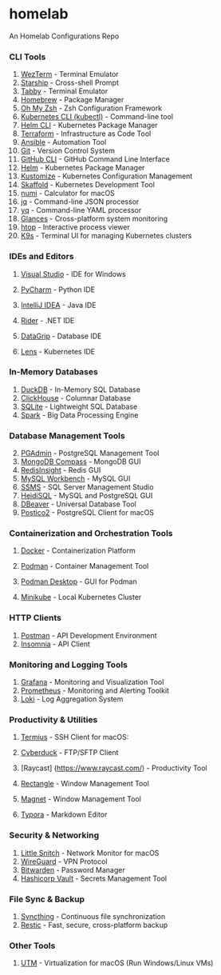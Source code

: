 # homelab

An Homelab Configurations Repo

### CLI Tools

1. [WezTerm](https://wezterm.org/install/macos.html) - Terminal Emulator
2. [Starship](https://starship.rs/) - Cross-shell Prompt
3. [Tabby](https://tabby.sh/) - Terminal Emulator
4. [Homebrew](https://brew.sh/) - Package Manager
5. [Oh My Zsh](https://ohmyz.sh/) - Zsh Configuration Framework
6. [Kubernetes CLI (kubectl)](https://kubernetes.io/docs/tasks/tools/) - Command-line tool
7. [Helm CLI](https://helm.sh/docs/intro/install/) - Kubernetes Package Manager
8. [Terraform](https://www.terraform.io/downloads.html) - Infrastructure as Code Tool
9. [Ansible](https://docs.ansible.com/ansible/latest/installation_guide/intro_installation.html) - Automation Tool
10. [Git](https://git-scm.com/downloads) - Version Control System
11. [GitHub CLI](https://cli.github.com/) - GitHub Command Line Interface
12. [Helm](https://helm.sh/docs/intro/install/) - Kubernetes Package Manager
13. [Kustomize](https://kubernetes-sigs.github.io/kustomize/installation/) - Kubernetes Configuration Management
14. [Skaffold](https://skaffold.dev/docs/install/) - Kubernetes Development Tool
15. [numi](https://numi.app/) - Calculator for macOS
16. [jq](https://stedolan.github.io/jq/download/) - Command-line JSON processor
17. [yq](https://mikefarah.gitbook.io/yq) - Command-line YAML processor
18. [Glances](https://nicolargo.github.io/glances/) - Cross-platform system monitoring
19. [htop](https://htop.dev/) - Interactive process viewer
20. [K9s](https://k9scli.io/) - Terminal UI for managing Kubernetes clusters

### IDEs and Editors

1. [Visual Studio](https://visualstudio.microsoft.com/downloads/) - IDE for Windows

2. [PyCharm](https://www.jetbrains.com/pycharm/download/) - Python IDE
3. [IntelliJ IDEA](https://www.jetbrains.com/idea/download/) - Java IDE
4. [Rider](https://www.jetbrains.com/rider/download/) - .NET IDE
5. [DataGrip](https://www.jetbrains.com/datagrip/download/) - Database IDE
6. [Lens](https://k8slens.dev/) - Kubernetes IDE

### In-Memory Databases

1. [DuckDB](https://duckdb.org/docs/installation/index.html) - In-Memory SQL Database
2. [ClickHouse](https://clickhouse.com/clickhouse#getting_started) - Columnar Database
3. [SQLite](https://www.sqlite.org/download.html) - Lightweight SQL Database
4. [Spark](https://spark.apache.org/downloads.html) - Big Data Processing Engine

### Database Management Tools

2. [PGAdmin](https://www.pgadmin.org/download/) - PostgreSQL Management Tool
3. [MongoDB Compass](https://www.mongodb.com/try/download/compass) - MongoDB GUI
4. [RedisInsight](https://redis.io/docs/insight/) - Redis GUI
5. [MySQL Workbench](https://www.mysql.com/products/workbench/) - MySQL GUI
6. [SSMS](https://docs.microsoft.com/en-us/sql/ssms/download-sql-server-management-studio-ssms) - SQL Server Management Studio
7. [HeidiSQL](https://www.heidisql.com/download.php) - MySQL and PostgreSQL GUI
8. [DBeaver](https://dbeaver.io/download/) - Universal Database Tool
9. [Postico2](https://eggerapps.at/postico/) - PostgreSQL Client for macOS

### Containerization and Orchestration Tools

1. [Docker](https://www.docker.com/) - Containerization Platform

2. [Podman](https://podman.io/) - Container Management Tool
3. [Podman Desktop](https://podman-desktop.io/) - GUI for Podman
4. [Minikube](https://minikube.sigs.k8s.io/docs/) - Local Kubernetes Cluster

### HTTP Clients

1. [Postman](https://www.postman.com/downloads/) - API Development Environment
2. [Insomnia](https://insomnia.rest/download) - API Client

### Monitoring and Logging Tools

1. [Grafana](https://grafana.com/grafana/download) - Monitoring and Visualization Tool
2. [Prometheus](https://prometheus.io/download/) - Monitoring and Alerting Toolkit
3. [Loki](https://grafana.com/oss/loki/) - Log Aggregation System

### Productivity & Utilities

1. [Termius](https://termius.com/) - SSH Client
   for macOS:
2. [Cyberduck](https://cyberduck.io/) - FTP/SFTP Client

3. [Raycast] (https://www.raycast.com/) - Productivity Tool
4. [Rectangle](https://rectangleapp.com/) - Window Management Tool
5. [Magnet](https://magnet.crowdcafe.com/) - Window Management Tool
6. [Typora](https://typora.io/) - Markdown Editor

### Security & Networking

1. [Little Snitch](https://www.obdev.at/products/littlesnitch/download.html) - Network Monitor for macOS
2. [WireGuard](https://www.wireguard.com/install/) - VPN Protocol
3. [Bitwarden](https://bitwarden.com/download/) - Password Manager
4. [Hashicorp Vault](https://developer.hashicorp.com/vault) - Secrets Management Tool

### File Sync & Backup

1. [Syncthing](https://syncthing.net/) - Continuous file synchronization
2. [Restic](https://restic.net/) - Fast, secure, cross-platform backup

### Other Tools

1. [UTM](https://mac.getutm.app/) - Virtualization for macOS (Run Windows/Linux VMs)
